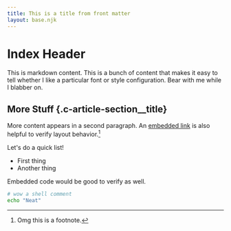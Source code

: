 ```yaml
---
title: This is a title from front matter
layout: base.njk
---
```


# Index Header

This is markdown content. This is a bunch of content that makes it
easy to tell whether I like a particular font or style
configuration. Bear with me while I blabber on.

## More Stuff {.c-article-section__title}

More content appears in a second paragraph. An [embedded link] is also
helpful to verify layout behavior.[^1]

Let's do a quick list!
*   First thing
*   Another thing

Embedded code would be good to verify as well.

```sh
# wow a shell comment
echo "Neat"
```

[^1]: Omg this is a footnote.

[embedded link]: https://memestreak.github.io/
